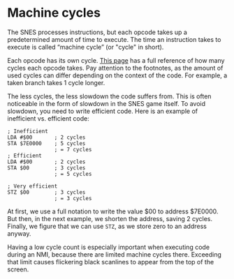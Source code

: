 # Machine cycles

The SNES processes instructions, but each opcode takes up a predetermined amount of time to execute. The time an instruction takes to execute is called “machine cycle” (or "cycle" in short).

Each opcode has its own cycle. [This page](https://wiki.superfamicom.org/65816-reference) has a full reference of how many cycles each opcode takes. Pay attention to the footnotes, as the amount of used cycles can differ depending on the context of the code. For example, a taken branch takes 1 cycle longer.

The less cycles, the less slowdown the code suffers from. This is often noticeable in the form of slowdown in the SNES game itself. To avoid slowdown, you need to write efficient code. Here is an example of inefficient vs. efficient code:

```
; Inefficient
LDA #$00	   ; 2 cycles
STA $7E0000	   ; 5 cycles
               ; = 7 cycles
; Efficient
LDA #$00       ; 2 cycles
STA $00        ; 3 cycles
               ; = 5 cycles

; Very efficient
STZ $00        ; 3 cycles
               ; = 3 cycles
```
At first, we use a full notation to write the value $00 to address $7E0000. But then, in the next example, we shorten the address, saving 2 cycles. Finally, we figure that we can use `STZ`, as we store zero to an address anyway.

Having a low cycle count is especially important when executing code during an NMI, because there are limited machine cycles there. Exceeding that limit causes flickering black scanlines to appear from the top of the screen.